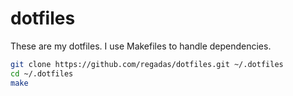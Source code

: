 # dotfiles

These are my dotfiles. I use Makefiles to handle dependencies.

```sh
git clone https://github.com/regadas/dotfiles.git ~/.dotfiles
cd ~/.dotfiles
make
```
